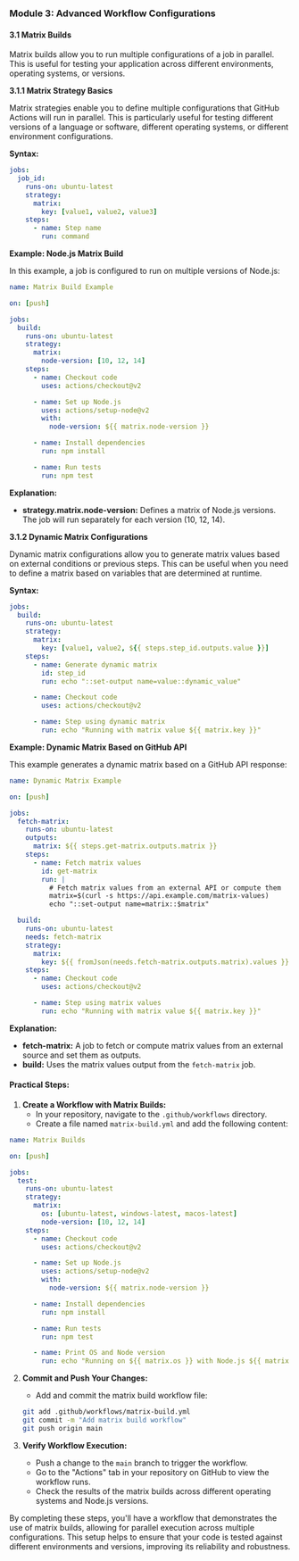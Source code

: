 ### Module 3: Advanced Workflow Configurations

#### 3.1 Matrix Builds

Matrix builds allow you to run multiple configurations of a job in parallel. This is useful for testing your application across different environments, operating systems, or versions.

**3.1.1 Matrix Strategy Basics**

Matrix strategies enable you to define multiple configurations that GitHub Actions will run in parallel. This is particularly useful for testing different versions of a language or software, different operating systems, or different environment configurations.

**Syntax:**

```yaml
jobs:
  job_id:
    runs-on: ubuntu-latest
    strategy:
      matrix:
        key: [value1, value2, value3]
    steps:
      - name: Step name
        run: command
```

**Example: Node.js Matrix Build**

In this example, a job is configured to run on multiple versions of Node.js:

```yaml
name: Matrix Build Example

on: [push]

jobs:
  build:
    runs-on: ubuntu-latest
    strategy:
      matrix:
        node-version: [10, 12, 14]
    steps:
      - name: Checkout code
        uses: actions/checkout@v2

      - name: Set up Node.js
        uses: actions/setup-node@v2
        with:
          node-version: ${{ matrix.node-version }}

      - name: Install dependencies
        run: npm install

      - name: Run tests
        run: npm test
```

**Explanation:**

- **strategy.matrix.node-version:** Defines a matrix of Node.js versions. The job will run separately for each version (10, 12, 14).

**3.1.2 Dynamic Matrix Configurations**

Dynamic matrix configurations allow you to generate matrix values based on external conditions or previous steps. This can be useful when you need to define a matrix based on variables that are determined at runtime.

**Syntax:**

```yaml
jobs:
  build:
    runs-on: ubuntu-latest
    strategy:
      matrix:
        key: [value1, value2, ${{ steps.step_id.outputs.value }}]
    steps:
      - name: Generate dynamic matrix
        id: step_id
        run: echo "::set-output name=value::dynamic_value"

      - name: Checkout code
        uses: actions/checkout@v2

      - name: Step using dynamic matrix
        run: echo "Running with matrix value ${{ matrix.key }}"
```

**Example: Dynamic Matrix Based on GitHub API**

This example generates a dynamic matrix based on a GitHub API response:

```yaml
name: Dynamic Matrix Example

on: [push]

jobs:
  fetch-matrix:
    runs-on: ubuntu-latest
    outputs:
      matrix: ${{ steps.get-matrix.outputs.matrix }}
    steps:
      - name: Fetch matrix values
        id: get-matrix
        run: |
          # Fetch matrix values from an external API or compute them
          matrix=$(curl -s https://api.example.com/matrix-values)
          echo "::set-output name=matrix::$matrix"

  build:
    runs-on: ubuntu-latest
    needs: fetch-matrix
    strategy:
      matrix:
        key: ${{ fromJson(needs.fetch-matrix.outputs.matrix).values }}
    steps:
      - name: Checkout code
        uses: actions/checkout@v2

      - name: Step using matrix values
        run: echo "Running with matrix value ${{ matrix.key }}"
```

**Explanation:**

- **fetch-matrix:** A job to fetch or compute matrix values from an external source and set them as outputs.
- **build:** Uses the matrix values output from the `fetch-matrix` job.

#### Practical Steps:

1. **Create a Workflow with Matrix Builds:**
   - In your repository, navigate to the `.github/workflows` directory.
   - Create a file named `matrix-build.yml` and add the following content:

```yaml
name: Matrix Builds

on: [push]

jobs:
  test:
    runs-on: ubuntu-latest
    strategy:
      matrix:
        os: [ubuntu-latest, windows-latest, macos-latest]
        node-version: [10, 12, 14]
    steps:
      - name: Checkout code
        uses: actions/checkout@v2

      - name: Set up Node.js
        uses: actions/setup-node@v2
        with:
          node-version: ${{ matrix.node-version }}

      - name: Install dependencies
        run: npm install

      - name: Run tests
        run: npm test

      - name: Print OS and Node version
        run: echo "Running on ${{ matrix.os }} with Node.js ${{ matrix.node-version }}"
```

2. **Commit and Push Your Changes:**

   - Add and commit the matrix build workflow file:

   ```sh
   git add .github/workflows/matrix-build.yml
   git commit -m "Add matrix build workflow"
   git push origin main
   ```

3. **Verify Workflow Execution:**
   - Push a change to the `main` branch to trigger the workflow.
   - Go to the "Actions" tab in your repository on GitHub to view the workflow runs.
   - Check the results of the matrix builds across different operating systems and Node.js versions.

By completing these steps, you'll have a workflow that demonstrates the use of matrix builds, allowing for parallel execution across multiple configurations. This setup helps to ensure that your code is tested against different environments and versions, improving its reliability and robustness.
